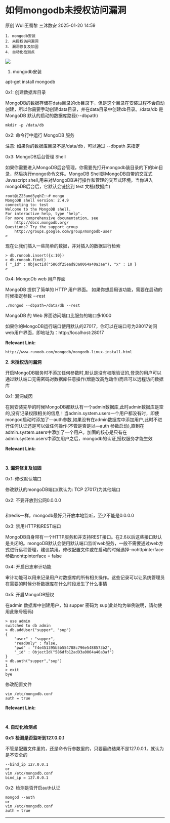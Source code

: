 #  如何mongodb未授权访问漏洞   
原创 Wuli王蜀黎  三沐数安   2025-01-20 14:59  
  
```
1. mongodb安装
2. 未授权访问漏洞
3. 漏洞修复及加固
4. 自动化检测点
```  
  
![](https://mmbiz.qpic.cn/mmbiz_png/Szloeso1r8iaqVctxTeT4YK3TElCDohtbzp5gcbsZuoQ4bJVBej6AxPZaRVPVjf28srlw0t4lRBfswr94nOiaticQ/640?wx_fmt=png&from=appmsg "")  
  
  
1. mongodb安装  
  
apt-get install mongodb  
  
0x1: 创建数据库目录  
  
MongoDB的数据存储在data目录的db目录下，但是这个目录在安装过程不会自动创建，所以你需要手动创建data目录，并在data目录中创建db目录。/data/db 是 MongoDB 默认的启动的数据库路径(--dbpath)  
```
mkdir -p /data/db
```  
  
0x2: 命令行中运行 MongoDB 服务  
  
注意: 如果你的数据库目录不是/data/db，可以通过 --dbpath 来指定  
  
0x3: MongoDB后台管理 Shell  
  
如果你需要进入MongoDB后台管理，你需要先打开mongodb装目录的下的bin目录，然后执行mongo命令文件。MongoDB Shell是MongoDB自带的交互式Javascript shell,用来对MongoDB进行操作和管理的交互式环境。当你进入mongoDB后台后，它默认会链接到 test 文档(数据库)  
```
root@iZ23und3yqhZ:~# mongo
MongoDB shell version: 2.4.9
connecting to: test
Welcome to the MongoDB shell.
For interactive help, type "help".
For more comprehensive documentation, see
    http://docs.mongodb.org/
Questions? Try the support group
    http://groups.google.com/group/mongodb-user
> 
```  
  
现在让我们插入一些简单的数据，并对插入的数据进行检索  
```
> db.runoob.insert({x:10})
> db.runoob.find()
{ "_id" : ObjectId("586df25ead93a0064a40a3ae"), "x" : 10 }
> 
```  
  
0x4: MongoDb web 用户界面  
  
MongoDB 提供了简单的 HTTP 用户界面。 如果你想启用该功能，需要在启动的时候指定参数 --rest  
```
./mongod --dbpath=/data/db --rest
```  
  
MongoDB 的 Web 界面访问端口比服务的端口多1000  
  
如果你的MongoDB运行端口使用默认的27017，你可以在端口号为28017访问web用户界面，即地址为：http://localhost:28017  
  
**Relevant Link:**  
```
http://www.runoob.com/mongodb/mongodb-linux-install.html
```  
  
**2. 未授权访问漏洞**  
  
开启MongoDB服务时不添加任何参数时,默认是没有权限验证的,登录的用户可以通过默认端口无需密码对数据库任意操作(增删改高危动作)而且可以远程访问数据库  
  
0x1: 漏洞成因  
  
在刚安装完毕的时候MongoDB都默认有一个admin数据库,此时admin数据库是空的,没有记录权限相关的信息！当admin.system.users一个用户都没有时，即使mongod启动时添加了—auth参数,如果没有在admin数据库中添加用户,此时不进行任何认证还是可以做任何操作(不管是否是以—auth 参数启动),直到在admin.system.users中添加了一个用户。加固的核心是只有在admin.system.users中添加用户之后，mongodb的认证,授权服务才能生效  
  
**Relevant Link:**  
```
```  
```
```  
  
**3. 漏洞修复及加固**  
  
0x1: 修改默认端口  
  
修改默认的mongoDB端口(默认为: TCP 27017)为其他端口  
  
0x2: 不要开放到公网0.0.0.0  
```
```  
  
和redis一样，mongodb最好只开放本地监听，至少不能是0.0.0.0  
  
0x3: 禁用HTTP和REST端口  
  
MongoDB自身带有一个HTTP服务和并支持REST接口。在2.6以后这些接口默认是关闭的。mongoDB默认会使用默认端口监听web服务，一般不需要通过web方式进行远程管理，建议禁用。修改配置文件或在启动的时候选择–nohttpinterface 参数nohttpinterface = false  
  
0x4: 开启日志审计功能  
  
审计功能可以用来记录用户对数据库的所有相关操作。这些记录可以让系统管理员在需要的时候分析数据库在什么时段发生了什么事情  
  
0x5: 开启MongoDB授权  
  
在admin 数据库中创建用户，如 supper 密码为 sup(此处均为举例说明，请勿使用此账号密码)  
```
> use admin
switched to db admin
> db.addUser("supper", "sup")  
{
    "user" : "supper",
    "readOnly" : false,
    "pwd" : "f4e451395b5b554788c796e5488573b2",
    "_id" : ObjectId("586dfb12ad93a0064a40a3af")
}
> db.auth("supper","sup")
1
> exit
bye
```  
  
修改配置文件  
```
vim /etc/mongodb.conf 
auth = true
```  
  
**Relevant Link:**  
```
```  
```
```  
  
**4. 自动化检测点**  
  
**0x1: 检测是否监听到127.0.0.1**  
  
不管是配置文件里的，还是命令行参数里的，只要最终结果不是127.0.0.1，就认为是不安全的  
```
--bind_ip 127.0.0.1
or
vim /etc/mongodb.conf 
bind_ip = 127.0.0.1
```  
  
0x2: 检测是否开启auth认证  
```
mongod --auth
or
vim /etc/mongodb.conf 
auth = true
```  
  
  
  
****  

